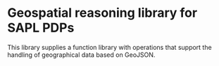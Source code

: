 # Geospatial reasoning library for SAPL PDPs

This library supplies a function library with operations that support the handling of geographical data based on GeoJSON.
